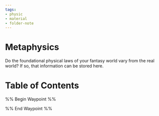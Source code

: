 ```yaml
---
tags:
- physic
- material
- folder-note
---
```

# Metaphysics

Do the foundational physical laws of your fantasy world vary from the real world? If so, that information can be stored here.

# Table of Contents

%% Begin Waypoint %%


%% End Waypoint %%
